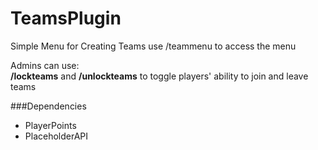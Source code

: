 # TeamsPlugin
Simple Menu for Creating Teams
use /teammenu to access the menu

Admins can use:
<br>**/lockteams** and **/unlockteams** to toggle players' ability to join and leave teams

###Dependencies
- PlayerPoints
- PlaceholderAPI